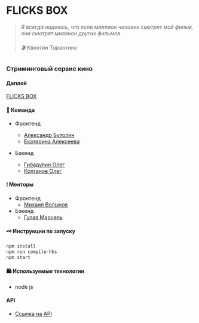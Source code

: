 # FLICKS BOX
> *Я всегда надеюсь, что если миллион человек смотрят мой фильм,
> они смотрят миллион других фильмов.* 
>###### 🎬 Квентин Тарантино

### Стриминговый сервис кино

#### Деплой
[FLICKS BOX](http://www.flicksbox.ru/)

#### 🏈 Команда
- Фронтенд
    * [Александр Бутолин](https://github.com/butoly)
    * [Екатерина Алексеева](https://github.com/yletamitlu)
    
- Бэкенд
    * [Гибадулин Олег](https://github.com/OlegGibadulin)
    * [Колганов Олег](https://github.com/Moxxx1e)


#### 🕯  Менторы
- Фронтенд
    * [Михаил Волынов](https://github.com/StealthTech)
- Бэкенд
    * [Гулая Марсель](https://github.com/Marshality)

#### 🗝 Инструкции по запуску

```sh
npm install
npm run compile-hbs
npm start
```

#### 🛍 Используемые технологии
- node js

#### API
* [Ссылка на API](https://app.swaggerhub.com/apis/Slash4/flicks-box/1.0.0)
